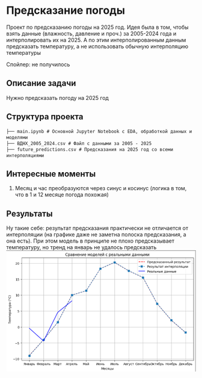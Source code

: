 # Предсказание погоды

Проект по предсказанию погоды на 2025 год. Идея была в том, чтобы взять данные (влажность, давление и проч.) за 2005-2024 года и интерполировать их на 2025. А по этим интерполированным данным предсказать температуру, а не использовать обычную интерполяцию температуры

Спойлер: не получилось

## Описание задачи

Нужно предсказать погоду на 2025 год

## Структура проекта

```plaintext
├── main.ipynb # Основной Jupyter Notebook с EDA, обработкой данных и моделями
├── ВДНХ_2005_2024.csv # Файл с данными за 2005 - 2025
├── future_predictions.csv # Предсказания на 2025 год со всеми интерполяциями
```

## Интересные моменты

1. Месяц и час преобразуются через синус и косинус (логика в том, что в 1 и 12 месяце погода похожая)

## Результаты

Ну такие себе: результат предсказания практически не отличается от интерполяции (на графике даже не заметна полоска предсказания, а она есть). При этом модель в принципе не плохо предсказывает температуру, но тренд на январь не удалось предсказать
![График](doc_images/image.png)
